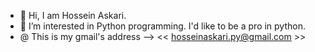 - 👋 Hi, I am Hossein Askari.
- 👀 I’m interested in Python programming. I'd like to be a pro in python.
- @  This is my gmail's address --> << hosseinaskari.py@gmail.com >>

<!---
hosseina3kari/hosseina3kari is a ✨ special ✨ repository because its `README.md` (this file) appears on your GitHub profile.
You can click the Preview link to take a look at your changes.
--->
